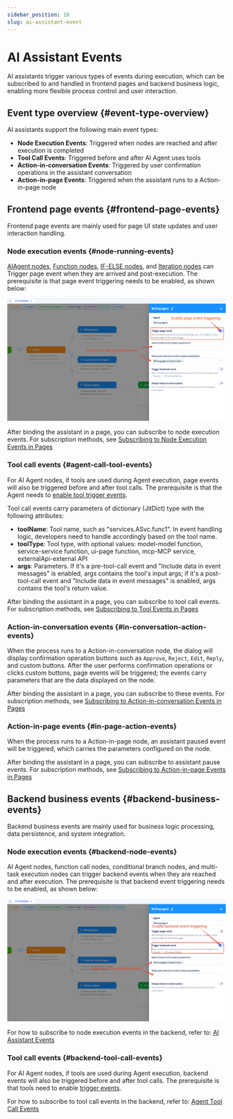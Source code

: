 ```yaml
---
sidebar_position: 10
slug: ai-assistant-event
---
```


# AI Assistant Events

AI assistants trigger various types of events during execution, which can be subscribed to and handled in frontend pages and backend business logic, enabling more flexible process control and user interaction.

## Event type overview {#event-type-overview}
AI assistants support the following main event types:
- **Node Execution Events**: Triggered when nodes are reached and after execution is completed
- **Tool Call Events**: Triggered before and after AI Agent uses tools
- **Action-in-conversation Events**: Triggered by user confirmation operations in the assistant conversation
- **Action-in-page Events**: Triggered when the assistant runs to a Action-in-page node

## Frontend page events {#frontend-page-events}
Frontend page events are mainly used for page UI state updates and user interaction handling. 

### Node execution events {#node-running-events}
[AIAgent nodes](./process-orchestration-node-configuration#ai-agent), [Function nodes](./process-orchestration-node-configuration#function), [IF-ELSE nodes](./process-orchestration-node-configuration#if-else), and [Iteration nodes](./process-orchestration-node-configuration#iteration) can Trigger page event when they are arrived and post-execution. The prerequisite is that page event triggering needs to be enabled, as shown below:

![AI助理-工作区事件-配置](./img/assistant/assistant-workspace-event.png)

After binding the assistant in a page, you can subscribe to node execution events. For subscription methods, see [Subscribing to Node Execution Events in Pages](../using-ai-in-portals-and-pages/using-ai-assistants-in-component-pages#subscribe-node-running-events)


### Tool call events {#agent-call-tool-events}
For AI Agent nodes, if tools are used during Agent execution, page events will also be triggered before and after tool calls. The prerequisite is that the Agent needs to [enable tool trigger events](../ai-agent/agent-tools#tool-function-call-pre-post-event-triggering).

Tool call events carry parameters of dictionary (JitDict) type with the following attributes:
- **toolName**: Tool name, such as "services.ASvc.func1". In event handling logic, developers need to handle accordingly based on the tool name.
- **toolType**: Tool type, with optional values: model-model function, service-service function, ui-page function, mcp-MCP service, externalApi-external API
- **args**: Parameters. If it's a pre-tool-call event and "Include data in event messages" is enabled, args contains the tool's input args; if it's a post-tool-call event and "Include data in event messages" is enabled, args contains the tool's return value.

After binding the assistant in a page, you can subscribe to tool call events. For subscription methods, see [Subscribing to Tool Events in Pages](../using-ai-in-portals-and-pages/using-ai-assistants-in-component-pages#subscribe-call-tool-events)


### Action-in-conversation events {#in-conversation-action-events} 
When the process runs to a Action-in-conversation node, the dialog will display confirmation operation buttons such as `Approve`, `Reject`, `Edit`, `Reply`, and custom buttons.
After the user performs confirmation operations or clicks custom buttons, page events will be triggered; the events carry parameters that are the data displayed on the node.

After binding the assistant in a page, you can subscribe to these events. For subscription methods, see [Subscribing to Action-in-conversation  Events in Pages](../using-ai-in-portals-and-pages/using-ai-assistants-in-component-pages#subscribe-action-in-conversation-events)


### Action-in-page events {#in-page-action-events} 
When the process runs to a Action-in-page node, an assistant paused event will be triggered, which carries the parameters configured on the node.

After binding the assistant in a page, you can subscribe to assistant pause events. For subscription methods, see [Subscribing to Action-in-page Events in Pages](../using-ai-in-portals-and-pages/using-ai-assistants-in-component-pages#subscribe-action-in-page-events)


## Backend business events {#backend-business-events}
Backend business events are mainly used for business logic processing, data persistence, and system integration.

### Node execution events {#backend-node-events}
AI Agent nodes, function call nodes, conditional branch nodes, and multi-task execution nodes can trigger backend events when they are reached and after execution. The prerequisite is that backend event triggering needs to be enabled, as shown below:

![AI助理-后端事件-配置](./img/assistant/assistant-backend-event.png)

For how to subscribe to node execution events in the backend, refer to: [AI Assistant Events](../business-logic-development/event-handling#ai-assistant-events)

### Tool call events {#backend-tool-call-events}
For AI Agent nodes, if tools are used during Agent execution, backend events will also be triggered before and after tool calls. The prerequisite is that tools need to enable [trigger events](../ai-agent/agent-tools#tool-function-call-pre-post-event-triggering).

For how to subscribe to tool call events in the backend, refer to: [Agent Tool Call Events](../business-logic-development/event-handling#agent-tool-call-events)
